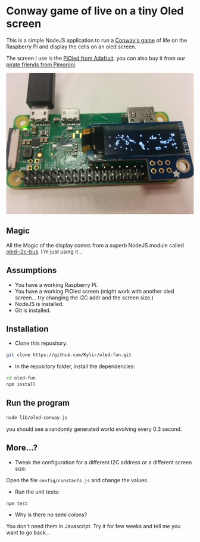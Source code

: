 # Conway game of live on a tiny Oled screen

This is a simple NodeJS application to run a [Conway's game](https://en.wikipedia.org/wiki/Conway%27s_Game_of_Life) of life on the Raspberry Pi and display the cells on an oled screen.

The screen I use is the [PiOled from Adafruit](https://www.adafruit.com/product/3527).
you can also buy it from our [pirate friends from Pimoroni](https://shop.pimoroni.com/collections/raspberry-pi/products/adafruit-pioled-128x32-monochrome-oled-add-on-for-raspberry-pi).

![Image of oled-conway](https://github.com/Kylir/oled-fun/raw/master/img/oled-conway.jpg)

## Magic

All the Magic of the display comes from a superb NodeJS module called [oled-i2c-bus](https://www.npmjs.com/package/oled-i2c-bus). I'm just using it...


## Assumptions

+ You have a working Raspberry Pi.
+ You have a working PiOled screen (might work with another oled screen... try changing the I2C addr and the screen size.)
+ NodeJS is installed.
+ Git is installed.

## Installation

+ Clone this repository:

```sh
git clone https://github.com/Kylir/oled-fun.git
```

+ In the repository folder, install the dependencies:

```sh
cd oled-fun
npm install
```

## Run the program

```sh
node lib/oled-conway.js
```

you should see a randomly generated *world* evolving every 0.3 second.

## More...?

+ Tweak the configuration for a different I2C address or a different screen size:

Open the file `config/constants.js` and change the values.

+ Run the unit tests:

```
npm test
```

+ Why is there no semi colons?

You don't need them in Javascript. Try it for few weeks and tell me you want to go back... 
